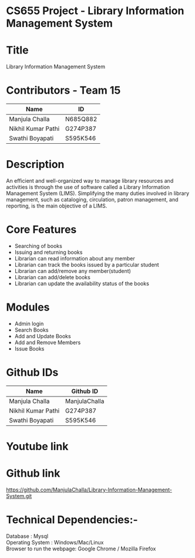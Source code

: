 # CS655 Project - Library Information Management System
# Title
Library Information Management System
# Contributors - Team 15
| Name                  |   ID     |
|-----------------------|----------|
| Manjula Challa        | N685Q882 |
| Nikhil Kumar Pathi    | G274P387 |
| Swathi Boyapati       | S595K546 |

# Description
An efficient and well-organized way to manage library resources and activities is through the use of software called a Library Information Management System (LIMS). Simplifying the many duties involved in library management, such as cataloging, circulation, patron management, and reporting, is the main objective of a LIMS.
# Core Features
- Searching of books  
- Issuing and returning books  
- Librarian can read information about any member  
- Librarian can track the books issued by a particular student  
- Librarian can add/remove any member(student)  
- Librarian can add/delete books  
- Librarian can update the availability status of the books
# Modules
- Admin login
- Search Books
- Add and Update Books
- Add and Remove Members
- Issue Books
# Github IDs
| Name                  | Github ID    |
|-----------------------|--------------|
| Manjula Challa        | ManjulaChalla|
| Nikhil Kumar Pathi    | G274P387 |
| Swathi Boyapati       | S595K546 |

# Youtube link

# Github link
https://github.com/ManjulaChalla/Library-Information-Management-System.git
# Technical Dependencies:-
Database         : Mysql  
Operating System : Windows/Mac/Linux  
Browser to run the webpage: Google Chrome / Mozilla Firefox  

